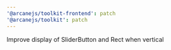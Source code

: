 ```yaml
---
'@arcanejs/toolkit-frontend': patch
'@arcanejs/toolkit': patch
---
```


Improve display of SliderButton and Rect when vertical
